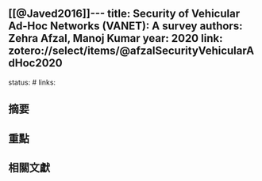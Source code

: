 [[@Javed2016]]---
title: Security of Vehicular Ad-Hoc Networks (VANET): A survey
authors: Zehra Afzal, Manoj Kumar
year: 2020
link: zotero://select/items/@afzalSecurityVehicularAdHoc2020
---
status: #
links:

## 摘要

## 重點

## 相關文獻



